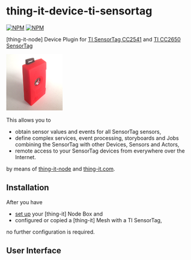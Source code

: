 # thing-it-device-ti-sensortag

[![NPM](https://nodei.co/npm/thing-it-ti-sensortag.png)](https://nodei.co/npm/thing-it-device-ti-sensortag/)
[![NPM](https://nodei.co/npm-dl/thing-it-device-ti-sensortag.png)](https://nodei.co/npm/thing-it-device-ti-sensortage/)

[thing-it-node] Device Plugin for [TI SensorTag CC2541](http://www.ti.com/tool/cc2541dk-sensor) and [TI CC2650 SensorTag](http://www.ti.com/tool/cc2650stk)

<img src="./documentation/images/ti-sensortag.png">

This allows you to 

* obtain sensor values and events for all SensorTag sensors,
* define complex services, event processing, storyboards and Jobs combining the SensorTag with other Devices, Sensors and Actors,
* remote access to your SensorTag devices from everywhere over the Internet.

by means of [thing-it-node](https://github.com/marcgille/thing-it-node) and [thing-it.com](http://www.thing-it.com).

## Installation

After you have 

* [set up](http://www.thing-it.com/thing-it/index.html?document=gettingStarted#/documentationPanel) your [thing-it] Node Box and 
* configured or copied a [thing-it] Mesh with a TI SensorTag, 

no further configuration is required.

## User Interface




